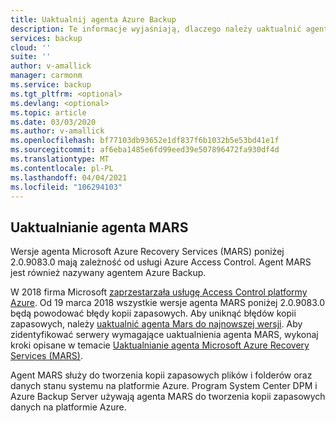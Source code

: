 ```yaml
---
title: Uaktualnij agenta Azure Backup
description: Te informacje wyjaśniają, dlaczego należy uaktualnić agenta Azure Backup i skąd należy pobrać uaktualnienie.
services: backup
cloud: ''
suite: ''
author: v-amallick
manager: carmonm
ms.service: backup
ms.tgt_pltfrm: <optional>
ms.devlang: <optional>
ms.topic: article
ms.date: 03/03/2020
ms.author: v-amallick
ms.openlocfilehash: bf77103db93652e1df837f6b1032b5e53bd41e1f
ms.sourcegitcommit: af6eba1485e6fd99eed39e507896472fa930df4d
ms.translationtype: MT
ms.contentlocale: pl-PL
ms.lasthandoff: 04/04/2021
ms.locfileid: "106294103"
---
```

## <a name="upgrade-the-mars-agent"></a>Uaktualnianie agenta MARS

Wersje agenta Microsoft Azure Recovery Services (MARS) poniżej 2.0.9083.0 mają zależność od usługi Azure Access Control. Agent MARS jest również nazywany agentem Azure Backup.

W 2018 firma Microsoft [zaprzestarzała usługę Access Control platformy Azure](../articles/active-directory/azuread-dev/active-directory-acs-migration.md). Od 19 marca 2018 wszystkie wersje agenta MARS poniżej 2.0.9083.0 będą powodować błędy kopii zapasowych. Aby uniknąć błędów kopii zapasowych, należy [uaktualnić agenta Mars do najnowszej wersji](https://support.microsoft.com/help/4538314/update-for-azure-backup-for-microsoft-azure-recovery-services-agent). Aby zidentyfikować serwery wymagające uaktualnienia agenta MARS, wykonaj kroki opisane w temacie [Uaktualnianie agenta Microsoft Azure Recovery Services (MARS)](../articles/backup/upgrade-mars-agent.md).

Agent MARS służy do tworzenia kopii zapasowych plików i folderów oraz danych stanu systemu na platformie Azure. Program System Center DPM i Azure Backup Server używają agenta MARS do tworzenia kopii zapasowych danych na platformie Azure.
